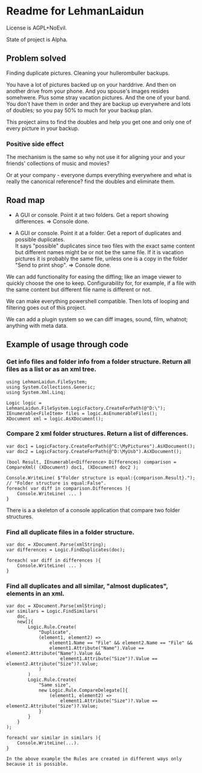 # Readme for LehmanLaidun

License is AGPL+NoEvil.

State of project is Alpha.

## Problem solved

Finding duplicate pictures.
Cleaning your hullerombuller backups.

You have a lot of pictures backed up on your harddrive. And then on another drive from your phone. And you spouse's images resides somehwere. Plus some stray vacation pictures. And the one of your band.  
You don't have them in order and they are backup up everywhere and lots of doubles; so you pay 50% to much for your backup plan.

This project aims to find the doubles and help you get one and only one of every picture in your backup.

### Positive side effect

The mechanism is the same so why not use it for aligning your and your friends' collections of music and movies?

Or at your company - everyone dumps everything everywhere and what is really the canonical reference? find the doubles and eliminate them.

## Road map

* A GUI or console. Point it at two folders. Get a report showing differences.
=> Console done.

* A GUI or console. Point it at a folder. Get a report of duplicates and possible duplicates.  
It says "possible" duplicates since two files with the exact same content but different names might be or not be the same file. If it is vacation pictures it is probably the same file, unless one is a copy in the folder "Send to print shop".
=> Console done.

We can add functionality for easing the diffing; like an image viewer to quickly choose the one to keep.
Configurability for, for example, if a file with the same content but different file name is different or not.

We can make everything powershell compatible. Then lots of looping and filtering goes out of this project.

We can add a plugin system so we can diff images, sound, film, whatnot; anything with meta data.

## Example of usage through code

### Get info files and folder info from a folder structure. Return all files as a list or as an xml tree.

    using LehmanLaidun.FileSystem;
    using System.Collections.Generic;
    using System.Xml.Linq;
    
    Logic logic = LehmanLaidun.FileSystem.LogicFactory.CreateForPath(@"D:\");
    IEnumerable<FileItem> files = logic.AsEnumerableFiles();
    XDocument xml = logic.AsXDocument();

### Compare 2 xml folder structures. Return a list of differences.

    var doc1 = LogicFactory.CreateForPath(@"C:\MyPictures").AsXDocument();
    var doc2 = LogicFactory.CreateForPath(@"D:\MyUsb").AsXDocument();
    
    (bool Result, IEnumerable<Difference> Differences) comparison = CompareXml( (XDocument) doc1, (XDocument) doc2 );

    Console.WriteLine( $"Folder structure is equal:{comparison.Result}."); // "Folder structure is equal:False".
    foreach( var diff in comparison.Differences ){
        Console.WriteLine( ... )
    }

There is a a skeleton of a console application that compare two folder structures.

### Find all duplicate files in a folder structure.

    var doc = XDocument.Parse(xmlString);
	var differences = Logic.FindDuplicates(doc);

	foreach( var diff in differences ){
		Console.WriteLine( ... )
	}

### Find all duplicates and all similar, "almost duplicates", elements in an xml.

	var doc = XDocument.Parse(xmlString);
	var similars = Logic.FindSimilars(
		doc, 
		new[]{
			Logic.Rule.Create(
				"Duplicate",
				(element1, element2) =>
					element1.Name == "File" && element2.Name == "File" &&
					element1.Attribute("Name").Value == element2.Attribute("Name").Value &&
						element1.Attribute("Size")?.Value == element2.Attribute("Size")?.Value;
				)
			)
			Logic.Rule.Create( 
				"Same size", 
				new Logic.Rule.CompareDelegate[]{
					(element1, element2) =>
						element1.Attribute("Size")?.Value == element2.Attribute("Size")?.Value;
				}
			}
		}
	);

	foreach( var similar in similars ){
		Console.WriteLine(...).
	}

	In the above example the Rules are created in different ways only because it is possible.

